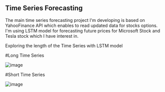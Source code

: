 ## Time Series Forecasting

The main time series forecasting project I'm developing is based on YahooFinance API which enables to read updated data for stocks options.
I'm using LSTM model for forecasting future prices for Microsoft Stock and Tesla stock which I have interest in.

Exploring the length of the Time Series with LSTM model

#Long Time Series

![image](https://user-images.githubusercontent.com/57043410/119264980-c879c980-bbed-11eb-84a5-4795fc2847fe.png)

#Short Time Series

![image](https://user-images.githubusercontent.com/57043410/119264955-b8fa8080-bbed-11eb-932b-8ff2632af2fd.png)


